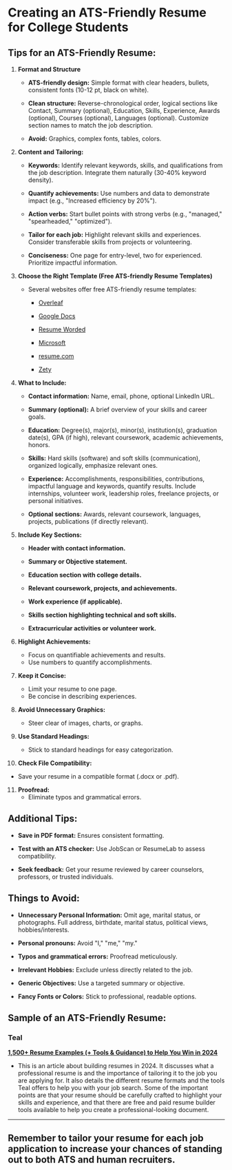 # Creating an ATS-Friendly Resume for College Students

## Tips for an ATS-Friendly Resume:

1. **Format and Structure**

   - **ATS-friendly design:** Simple format with clear headers, bullets, consistent fonts (10-12 pt, black on white).

   - **Clean structure:** Reverse-chronological order, logical sections like Contact, Summary (optional), Education, Skills, Experience, Awards (optional), Courses (optional), Languages (optional). Customize section names to match the job description.

   - **Avoid:** Graphics, complex fonts, tables, colors.

2. **Content and Tailoring:**

   - **Keywords:** Identify relevant keywords, skills, and qualifications from the job description. Integrate them naturally (30-40% keyword density).

   - **Quantify achievements:** Use numbers and data to demonstrate impact (e.g., "Increased efficiency by 20%").

   - **Action verbs:** Start bullet points with strong verbs (e.g., "managed," "spearheaded," "optimized").

   - **Tailor for each job:** Highlight relevant skills and experiences. Consider transferable skills from projects or volunteering.

   - **Conciseness:** One page for entry-level, two for experienced. Prioritize impactful information.

3. **Choose the Right Template (Free ATS-friendly Resume Templates)**

   - Several websites offer free ATS-friendly resume templates:

     - [Overleaf](https://www.overleaf.com/gallery/tagged/cv)

     - [Google Docs](https://gdoc.io/resume-templates/)

     - [Resume Worded](https://resumeworded.com/entry-level-resume-examples-and-templates)

     - [Microsoft](https://create.microsoft.com/en-us/templates/resumes)

     - [resume.com](https://www.resume.com/)

     - [Zety](https://zety.com/resume-builder)

4. **What to Include:**

   - **Contact information:** Name, email, phone, optional LinkedIn URL.

   - **Summary (optional):** A brief overview of your skills and career goals.

   - **Education:** Degree(s), major(s), minor(s), institution(s), graduation date(s), GPA (if high), relevant coursework, academic achievements, honors.

   - **Skills:** Hard skills (software) and soft skills (communication), organized logically, emphasize relevant ones.

   - **Experience:** Accomplishments, responsibilities, contributions, impactful language and keywords, quantify results. Include internships, volunteer work, leadership roles, freelance projects, or personal initiatives.

   - **Optional sections:** Awards, relevant coursework, languages, projects, publications (if directly relevant).

5. **Include Key Sections:**

   - **Header with contact information.**

   - **Summary or Objective statement.**

   - **Education section with college details.**

   - **Relevant coursework, projects, and achievements.**

   - **Work experience (if applicable).**

   - **Skills section highlighting technical and soft skills.**

   - **Extracurricular activities or volunteer work.**

6. **Highlight Achievements:**

   - Focus on quantifiable achievements and results.
   - Use numbers to quantify accomplishments.

7. **Keep it Concise:**

   - Limit your resume to one page.
   - Be concise in describing experiences.

8. **Avoid Unnecessary Graphics:**

   - Steer clear of images, charts, or graphs.

9. **Use Standard Headings:**

   - Stick to standard headings for easy categorization.

10. **Check File Compatibility:**

- Save your resume in a compatible format (.docx or .pdf).

11. **Proofread:**
    - Eliminate typos and grammatical errors.

## Additional Tips:

- **Save in PDF format:** Ensures consistent formatting.

- **Test with an ATS checker:** Use JobScan or ResumeLab to assess compatibility.

- **Seek feedback:** Get your resume reviewed by career counselors, professors, or trusted individuals.

## Things to Avoid:

- **Unnecessary Personal Information:** Omit age, marital status, or photographs. Full address, birthdate, marital status, political views, hobbies/interests.

- **Personal pronouns:** Avoid "I," "me," "my."

- **Typos and grammatical errors:** Proofread meticulously.

- **Irrelevant Hobbies:** Exclude unless directly related to the job.

- **Generic Objectives:** Use a targeted summary or objective.

- **Fancy Fonts or Colors:** Stick to professional, readable options.

## Sample of an ATS-Friendly Resume:

### Teal

[**1,500+ Resume Examples (+ Tools & Guidance) to Help You Win in 2024**](https://www.tealhq.com/resume-examples)

- This is an article about building resumes in 2024. It discusses what a professional resume is and the importance of tailoring it to the job you are applying for. It also details the different resume formats and the tools Teal offers to help you with your job search. Some of the important points are that your resume should be carefully crafted to highlight your skills and experience, and that there are free and paid resume builder tools available to help you create a professional-looking document.

---

## Remember to tailor your resume for each job application to increase your chances of standing out to both ATS and human recruiters.
